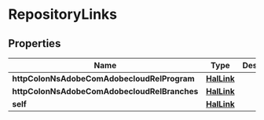 

# RepositoryLinks

## Properties

Name | Type | Description | Notes
------------ | ------------- | ------------- | -------------
**httpColonNsAdobeComAdobecloudRelProgram** | [**HalLink**](HalLink.md) |  |  [optional]
**httpColonNsAdobeComAdobecloudRelBranches** | [**HalLink**](HalLink.md) |  |  [optional]
**self** | [**HalLink**](HalLink.md) |  |  [optional]



